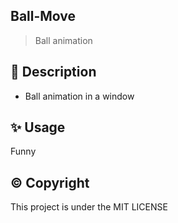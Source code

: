 ## Ball-Move

> Ball animation

## 📃 Description

* Ball animation in a window


## ✨️ Usage
Funny



## ©️ Copyright
This project is under the MIT LICENSE
